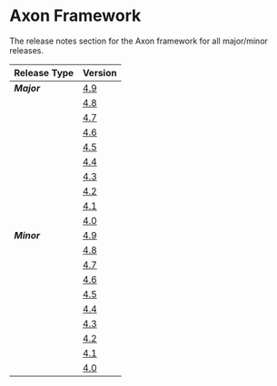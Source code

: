 # Axon Framework

The release notes section for the Axon framework for all major/minor releases.

| Release Type | Version                                    |
|:-------------|:-------------------------------------------|
| _**Major**_  | [4.9](rn-af-major-releases.md#release-4.9) |
|              | [4.8](rn-af-major-releases.md#release-4.8) |
|              | [4.7](rn-af-major-releases.md#release-4.7) |
|              | [4.6](rn-af-major-releases.md#release-4.6) |
|              | [4.5](rn-af-major-releases.md#release-4.5) |
|              | [4.4](rn-af-major-releases.md#release-4.4) |
|              | [4.3](rn-af-major-releases.md#release-4.3) |
|              | [4.2](rn-af-major-releases.md#release-4.2) |
|              | [4.1](rn-af-major-releases.md#release-4.1) |
|              | [4.0](rn-af-major-releases.md#release-4.0) |
| _**Minor**_  | [4.9](rn-af-minor-releases.md#release-4.9) |
|              | [4.8](rn-af-minor-releases.md#release-4.8) |
|              | [4.7](rn-af-minor-releases.md#release-4.7) |
|              | [4.6](rn-af-minor-releases.md#release-4.6) |
|              | [4.5](rn-af-minor-releases.md#release-4.5) |
|              | [4.4](rn-af-minor-releases.md#release-4.4) |
|              | [4.3](rn-af-minor-releases.md#release-4.3) |
|              | [4.2](rn-af-minor-releases.md#release-4.2) |
|              | [4.1](rn-af-minor-releases.md#release-4.1) |
|              | [4.0](rn-af-minor-releases.md#release-4.0) |

